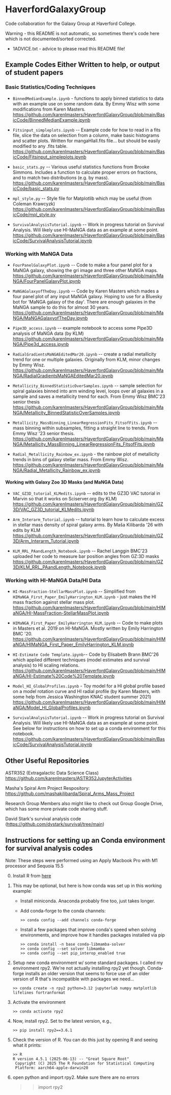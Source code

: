 # HaverfordGalaxyGroup
Code collaboration for the Galaxy Group at Haverford College. 

Warning - this README is not automatic, so sometimes there's code here which is not documented/sorted corrected. 

* 1ADVICE.txt - advice to please read this README file! 

## Example Codes Either Written to help, or output of student papers

### Basic Statistics/Coding Techniques
* `BinnedMedianExample.ipynb` - functions to apply binned statistics to data with an example use on some random data. By Emmy Wisz with some modifications from Karen Masters. https://github.com/karenlmasters/HaverfordGalaxyGroup/blob/main/BasicCode/BinnedMedianExample.ipynb

* `Fitsinput_simpleplots.ipynb` -- Example code for how to read in a fits file, slice the data on selection from a column, make basic histograms and scatter plots. Written for mangaHIall.fits file... but should be easily modified to any .fits table.  https://github.com/karenlmasters/HaverfordGalaxyGroup/blob/main/BasicCode/Fitsinput_simpleplots.ipynb

* `basic_stats.py` -- Various useful statistics functions from Brooke Simmons. Includes a function to calculate proper errors on fractions, and to match two distributions (e.g. by mass). https://github.com/karenlmasters/HaverfordGalaxyGroup/blob/main/BasicCode/basic_stats.py

* `mpl_style.py` -- Style file for Matplotlib which may be useful (from Coleman Krawcyzk) https://github.com/karenlmasters/HaverfordGalaxyGroup/blob/main/BasicCode/mpl_style.py

* `SurvivalAnalysisTutorial.ipynb` -- Work in progress tutorial on Survival Analysis. Will likely use HI-MaNGA data as an example at some point. https://github.com/karenlmasters/HaverfordGalaxyGroup/blob/main/BasicCode/SurvivalAnalysisTutorial.ipynb


### Working with MaNGA Data
* `FourPanelGalaxyPlot.ipynb` -- Code to make a four panel plot for a MaNGA galaxy, showing the gri image and three other MaNGA maps. 
https://github.com/karenlmasters/HaverfordGalaxyGroup/blob/main/MaNGA/FourPanelGalaxyPlot.ipynb

* `MaNGAGalaxyofTheDay.ipynb` -- Code by Karen Masters which mades a four panel plot of any input MaNGA galaxy. Hoping to use for a Bluesky bot for 'MaNGA galaxy of the day'. There are enough galaxies in the MaNGA sample to do this for almost 30 years. https://github.com/karenlmasters/HaverfordGalaxyGroup/blob/main/MaNGA/MaNGAGalaxyofTheDay.ipynb

* `Pipe3D_access.ipynb` -- example notebook to access some Pipe3D analysis of MaNGA data (by KLM) https://github.com/karenlmasters/HaverfordGalaxyGroup/blob/main/MaNGA/Pipe3d_access.ipynb

* `RadialGradientsMaNGAEditedMar20.ipynb` -- create a radial metallicity trend for one or multiple galaxies. Originally from KLM, minor changes by Emmy Wisz. https://github.com/karenlmasters/HaverfordGalaxyGroup/blob/main/MaNGA/RadialGradientsMaNGAEditedMar20.ipynb

* `Metallicity_BinnedStatisticOverSamples.ipynb` -- sample selection for spiral galaxies binned into arm winding level, loops over all galaxies in a sample and saves a metallicity trend for each. From Emmy Wisz BMC'23 senior thesis https://github.com/karenlmasters/HaverfordGalaxyGroup/blob/main/MaNGA/Metallicity_BinnedStatisticOverSamples.ipynb

* `Metallicity_MassBinning_LinearRegressionFits_FitsofFits.ipynb` -- mass binning within subsamples, fitting a straight line to trends. From Emmy Wisz '23 senior thesis. https://github.com/karenlmasters/HaverfordGalaxyGroup/blob/main/MaNGA/Metallicity_MassBinning_LinearRegressionFits_FitsofFits.ipynb

* `Radial_Metallicity_Rainbow_ex.ipynb` - the rainbow plot of metallicity trends in bins of galaxy stellar mass. From Emmy Wisz. https://github.com/karenlmasters/HaverfordGalaxyGroup/blob/main/MaNGA/Radial_Metallicity_Rainbow_ex.ipynb


#### Working with Galaxy Zoo 3D Masks (and MaNGA Data)
*  `VAC_GZ3D_tutorial_KLMedits.ipynb` -- edits to the GZ3D VAC tutorial in Marvin so that it works on Sciserver.org (by KLM) https://github.com/karenlmasters/HaverfordGalaxyGroup/blob/main/GZ3D/VAC_GZ3D_tutorial_KLMedits.ipynb

*  `Arm_Interarm_Tutorial.ipynb` -- tutorial to learn how to calculate excess in stellar mass density of spiral galaxy arms. By Maša Kilibarda '26 with edits by KLM https://github.com/karenlmasters/HaverfordGalaxyGroup/blob/main/GZ3D/Arm_Interarm_Tutorial.ipynb 

* `KLM_RRL_PAandLength_Notebook.ipynb` -- Rachel Langgin BMC'23 uploaded her code to measure bar position angles from GZ:3D masks  https://github.com/karenlmasters/HaverfordGalaxyGroup/blob/main/GZ3D/KLM_RRL_PAandLength_Notebook.ipynb


### Working with HI-MaNGA Data/HI Data
* `HI-MassFraction-StellarMassPlot.ipynb` -- Simplified from `HIMaNGA_First_Paper_EmilyHarrington_KLM.ipynb` - just makes the HI mass fraction against stellar mass plot. https://github.com/karenlmasters/HaverfordGalaxyGroup/blob/main/HIMaNGA/HI-MassFraction-StellarMassPlot.ipynb 

*  `HIMaNGA_First_Paper_EmilyHarrington_KLM.ipynb` -- Code to make plots in Masters et al. 2019 on HI-MaNGA. Mostly written by Emily Harrington BMC '20. https://github.com/karenlmasters/HaverfordGalaxyGroup/blob/main/HIMaNGA/HIMaNGA_First_Paper_EmilyHarrington_KLM.ipynb

* `HI-Estimate Code Template.ipynb`-- Code by Elisabeth Brann BMC'26 which applied different techniques (model estimates and survival analysis) to HI scaling relations. https://github.com/karenlmasters/HaverfordGalaxyGroup/blob/main/HIMaNGA/HI-Estimate%20Code%20Template.ipynb

* `Model_HI_GlobalProfiles.ipynb` - Toy model for a HI global profile based on a model rotation curve and HI radial profile (by Karen Masters, with some help from Jessica Washington KNAC student summer 2021) https://github.com/karenlmasters/HaverfordGalaxyGroup/blob/main/HIMaNGA/Model_HI_GlobalProfiles.ipynb

* `SurvivalAnalysisTutorial.ipynb` -- Work in progress tutorial on Survival Analysis. Will likely use HI-MaNGA data as an example at some point. See below for instructions on how to set up a conda environment for this notebook. https://github.com/karenlmasters/HaverfordGalaxyGroup/blob/main/BasicCode/SurvivalAnalysisTutorial.ipynb



## Other Useful Repositories

ASTR352 (Extragalactic Data Science Class) https://github.com/karenlmasters/ASTR352JupyterActivities

Masha's Spiral Arm Project Respository: https://github.com/mashakilibarda/Spiral_Arms_Mass_Project 

Research Group Members also might like to check out Group Google Drive, which has some more private code sharing stuff. 

David Stark's survival analysis code (https://github.com/dvstark/survival/tree/main)

## Instructions for setting up an Conda environment for survival analysis codes

Note: These steps were performed using an Apply Macbook Pro with M1 processor and Sequoia 15.5

0.  Install R from <a href="https://cran.rstudio.com/">here</a>

1. This may be optional, but here is how conda was set up in this working example:

	* Install miniconda. Anaconda probably fine too, just takes longer. 

	* Add conda-forge to the conda channels:
       
        ```
		>> conda config --add channels conda-forge
        ```

	* Install a few packages that improve conda's speed when solving environments, and improve how it handles packages installed via pip
		
        ```
        >> conda install -n base conda-libmamba-solver
		>> conda config --set solver libmamba
		>> conda config --set pip_interop_enabled true 
        ```

2. Setup new conda environment w/ some standard packages. I called my environment rpy2. We're not actually installing rpy2 yet though. Conda-forge installs an older version that seems to force use of an older version of R that's incompatible with packages we need…

    ```
	>> conda create -n rpy2 python=3.12 jupyterlab numpy matplotlib lifelines fortranformat
    ```

3. Activate the environment

    ```
	>> conda activate rpy2
    ```

4. Now, install rpy2. Set to the latest version, e.g.,

    ```
	>> pip install rpy2==3.6.1
    ```

5. Check the version of R. You can do this just by opening R and seeing what it prints:

    ```
	>> R
	R version 4.5.1 (2025-06-13) -- "Great Square Root"
	 Copyright (C) 2025 The R Foundation for Statistical Computing
	 Platform: aarch64-apple-darwin20
    ```

6) open python and import rpy2. Make sure there are no errors

	>> import rpy2
